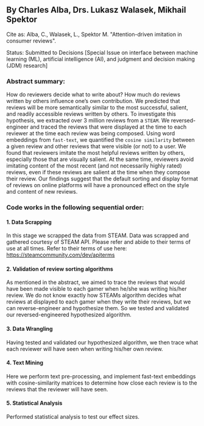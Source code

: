## By Charles Alba, Drs. Lukasz Walasek, Mikhail Spektor


Cite as: Alba, C., Walasek, L., Spektor M. "Attention-driven imitation in consumer reviews". 

Status: Submitted to Decisions [Special Issue on interface between machine learning (ML), artificial intelligence (AI), and judgment and decision making (JDM) research]

### Abstract summary:
How do reviewers decide what to write about? How much do reviews written by others influence one’s own contribution. We predicted that reviews will be more semantically similar to the most successful, salient, and readily accessible reviews written by others. To investigate this hypothesis, we extracted over 3 million reviews from a ``STEAM``. We reversed-engineer and traced the reviews that were displayed at the time to each reviewer at the time each review was being composed. Using word embeddings from ``fast-text``, we quantified the ``cosine similarity`` between a given review and other reviews that were visible (or not) to a user. We found that reviewers imitate the most helpful reviews written by others, especially those that are visually salient. At the same time, reviewers avoid imitating content of the most recent (and not necessarily highly rated) reviews, even if these reviews are salient at the time when they compose their review. Our findings suggest that the default sorting and display format of reviews on online platforms will have a pronounced effect on the style and content of new reviews.


### Code works in the following sequential order:

#### 1. Data Scrapping

In this stage we scrapped the data from STEAM. Data was scrapped and gathered courtesy of STEAM API. Please refer and abide to their terms of use at all times. Refer to their terms of use here: https://steamcommunity.com/dev/apiterms

#### 2. Validation of review sorting algorithms

As mentioned in the abstract, we aimed to trace the reviews that would have been made visible to each gamer when he/she was writing his/her review. We do not know exactly how STEAMs algorithm decides what reviews at displayed to each gamer when they write their reviews, but we can reverse-engineer and hypothesize them. So we tested and validated our reversed-engineered hypothesized algorithm. 

#### 3. Data Wrangling

Having tested and validated our hypothesized algorithm, we then trace what each reviewer will have seen when writing his/her own review. 

#### 4. Text Mining

Here we perform text pre-processing, and implement fast-text embeddings with cosine-similarity matrices to determine how close each review is to the reviews that the reviewer will have seen. 

#### 5. Statistical Analysis

Performed statistical analysis to test our effect sizes. 







